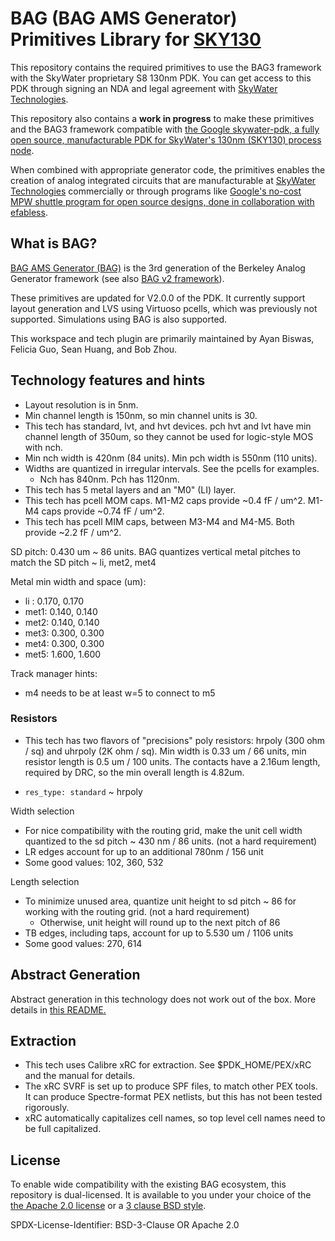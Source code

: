 # BAG (BAG AMS Generator) Primitives Library for [SKY130](https://github.com/google/skywater-pdk)

This repository contains the required primitives to use the BAG3 framework with
the SkyWater proprietary S8 130nm PDK. You can get access to this PDK through
signing an NDA and legal agreement with
[SkyWater Technologies](https://www.skywatertechnology.com/).

This repository also contains a **work in progress** to make these primitives
and the BAG3 framework compatible with
[the Google skywater-pdk, a fully open source, manufacturable PDK for SkyWater's 130nm (SKY130) process node](https://github.com/google/skywater-pdk).

When combined with appropriate generator code, the primitives enables the
creation of analog integrated circuits that are manufacturable at
[SkyWater Technologies](https://www.skywatertechnology.com/) commercially or
through programs like
[Google's no-cost MPW shuttle program for open source designs, done in collaboration with efabless](https://efabless.com/open_shuttle_program).

## What is BAG?

[BAG AMS Generator (BAG)](https://github.com/ucb-art/bag) is the 3rd generation
of the Berkeley Analog Generator framework (see also
[BAG v2 framework](https://github.com/ucb-art/bag)).

These primitives are updated for V2.0.0 of the PDK. It currently support layout
generation and LVS using Virtuoso pcells, which was previously not supported.
Simulations using BAG is also supported.

This workspace and tech plugin are primarily maintained by Ayan Biswas, Felicia
Guo, Sean Huang, and Bob Zhou.

## Technology features and hints

- Layout resolution is in 5nm.
- Min channel length is 150nm, so min channel units is 30.
- This tech has standard, lvt, and hvt devices. pch hvt and lvt have min
  channel length of 350um, so they cannot be used for logic-style MOS with nch.
- Min nch width is 420nm (84 units). Min pch width is 550nm (110 units).
- Widths are quantized in irregular intervals. See the pcells for examples.
  - Nch has 840nm. Pch has 1120nm.
- This tech has 5 metal layers and an "M0" (LI) layer.
- This tech has pcell MOM caps. M1-M2 caps provide ~0.4 fF / um^2. M1-M4 caps
  provide ~0.74 fF / um^2.
- This tech has pcell MIM caps, between M3-M4 and M4-M5. Both provide ~2.2 fF / um^2.

SD pitch: 0.430 um ~ 86 units. BAG quantizes vertical metal pitches to match
the SD pitch ~ li, met2, met4

Metal min width and space (um):
- li : 0.170, 0.170
- met1: 0.140, 0.140
- met2: 0.140, 0.140
- met3: 0.300, 0.300
- met4: 0.300, 0.300
- met5: 1.600, 1.600

Track manager hints:
- m4 needs to be at least w=5 to connect to m5

### Resistors

- This tech has two flavors of "precisions" poly resistors: hrpoly (300 ohm /
  sq) and uhrpoly (2K ohm / sq). Min width is 0.33 um / 66 units, min resistor
  length is 0.5 um / 100 units. The contacts have a 2.16um length, required by
  DRC, so the min overall length is 4.82um.

- `res_type: standard` ~ hrpoly

Width selection

- For nice compatibility with the routing grid, make the unit cell width
  quantized to the sd pitch ~ 430 nm / 86 units. (not a hard requirement)
- LR edges account for up to an additional 780nm / 156 unit
- Some good values: 102, 360, 532

Length selection
- To minimize unused area, quantize unit height to sd pitch ~ 86 for working
  with the routing grid. (not a hard requirement)
    - Otherwise, unit height will round up to the next pitch of 86
- TB edges, including taps, account for up to 5.530 um / 1106 units
- Some good values: 270, 614

## Abstract Generation

Abstract generation in this technology does not work out of the box. More
details in [this README.](abstract_setup/README.md)

## Extraction

- This tech uses Calibre xRC for extraction. See $PDK_HOME/PEX/xRC and the
  manual for details.
- The xRC SVRF is set up to produce SPF files, to match other PEX tools. It can
  produce Spectre-format PEX netlists, but this has not been tested rigorously.
- xRC automatically capitalizes cell names, so top level cell names need to be
  full capitalized.

## License

To enable wide compatibility with the existing BAG ecosystem, this repository
is dual-licensed. It is available to you under your choice of the
[the Apache 2.0 license](LICENSE) or a [3 clause BSD style](LICENSE.alternative).

SPDX-License-Identifier: BSD-3-Clause OR Apache 2.0
